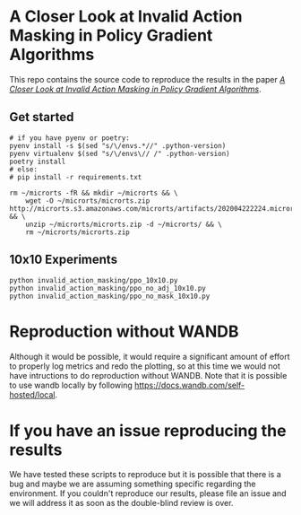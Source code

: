 # A Closer Look at Invalid Action Masking in Policy Gradient Algorithms

This repo contains the source code to reproduce the results in the paper [*A Closer Look at Invalid Action Masking in Policy Gradient Algorithms*](https://arxiv.org/abs/2006.14171). 

## Get started
```
# if you have pyenv or poetry:
pyenv install -s $(sed "s/\/envs.*//" .python-version)
pyenv virtualenv $(sed "s/\/envs\// /" .python-version)
poetry install
# else:
# pip install -r requirements.txt

rm ~/microrts -fR && mkdir ~/microrts && \
    wget -O ~/microrts/microrts.zip http://microrts.s3.amazonaws.com/microrts/artifacts/202004222224.microrts.zip && \
    unzip ~/microrts/microrts.zip -d ~/microrts/ && \
    rm ~/microrts/microrts.zip
```

## 10x10 Experiments
```
python invalid_action_masking/ppo_10x10.py
python invalid_action_masking/ppo_no_adj_10x10.py
python invalid_action_masking/ppo_no_mask_10x10.py
```


# Reproduction without WANDB

Although it would be possible, it would require a significant amount of effort to properly log 
metrics and redo the plotting, so at this time we would not have intructions to do reproduction
without WANDB. Note that it is possible to use wandb locally by following https://docs.wandb.com/self-hosted/local.

# If you have an issue reproducing the results

We have tested these scripts to reproduce but it is possible that there is a bug and maybe
we are assuming something specific regarding the environment. If you couldn't reproduce our results,
please file an issue and we will address it as soon as the double-blind review is over.

